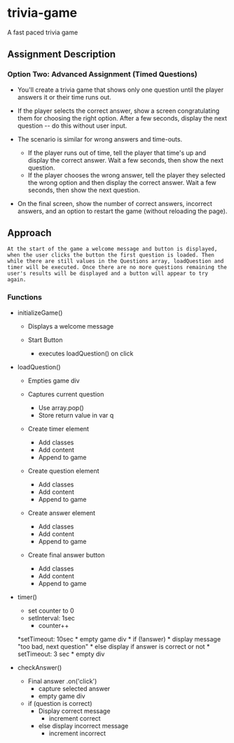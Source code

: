 # trivia-game
A fast paced trivia game 

## Assignment Description

### Option Two: Advanced Assignment (Timed Questions)

* You'll create a trivia game that shows only one question until the player answers it or their time runs out.

* If the player selects the correct answer, show a screen congratulating them for choosing the right option. After a few seconds, display the next question -- do this without user input.

* The scenario is similar for wrong answers and time-outs.

  * If the player runs out of time, tell the player that time's up and display the correct answer. Wait a few seconds, then show the next question.
  * If the player chooses the wrong answer, tell the player they selected the wrong option and then display the correct answer. Wait a few seconds, then show the next question.

* On the final screen, show the number of correct answers, incorrect answers, and an option to restart the game (without reloading the page).

## Approach
    At the start of the game a welcome message and button is displayed, when the user clicks the button the first question is loaded. Then while there are still values in the Questions array, loadQuestion and timer will be executed. Once there are no more questions remaining the user's results will be displayed and a button will appear to try again.

### Functions

* initializeGame()

    * Displays a welcome message

    * Start Button
        * executes loadQuestion() on click
    
* loadQuestion()

    * Empties game div

    * Captures current question 
        * Use array.pop() 
        * Store return value in var q

    * Create timer element
        * Add classes
        * Add content
        * Append to game
    
    * Create question element
        * Add classes
        * Add content
        * Append to game

    * Create answer element
        * Add classes
        * Add content
        * Append to game

    * Create final answer button
        * Add classes
        * Add content
        * Append to game
        

* timer()
    * set counter to 0
    * setInterval: 1sec
        * counter++
        
    *setTimeout: 10sec
        * empty game div
        * if (!answer)
            * display message "too bad, next question"
            * else display if answer is correct or not
        * setTimeout: 3 sec
            * empty div

* checkAnswer()
    * Final answer .on('click')
        * capture selected answer
        * empty game div
    * if (question is correct)
        * Display correct message 
            * increment correct
        * else display incorrect message
            * increment incorrect

    


